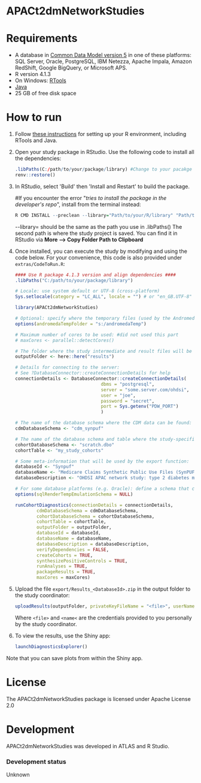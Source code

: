 APACt2dmNetworkStudies
==============================


Requirements
============

- A database in [Common Data Model version 5](https://github.com/OHDSI/CommonDataModel) in one of these platforms: SQL Server, Oracle, PostgreSQL, IBM Netezza, Apache Impala, Amazon RedShift, Google BigQuery, or Microsoft APS.
- R version 4.1.3
- On Windows: [RTools](http://cran.r-project.org/bin/windows/Rtools/)
- [Java](http://java.com)
- 25 GB of free disk space

How to run
==========
1. Follow [these instructions](https://ohdsi.github.io/Hades/rSetup.html) for setting up your R environment, including RTools and Java. 

2. Open your study package in RStudio. Use the following code to install all the dependencies:

	```r
	.libPaths(C:/path/to/your/package/library) #Change to your pacakge library path
 	renv::restore()
	```

3. In RStudio, select 'Build' then 'Install and Restart' to build the package.

	#If you encounter the error "_tries to install the package in the developer's repo_", install from the terminal instead:

	```r
	R CMD INSTALL --preclean --library="Path/to/your/R/library" "Path/to/APACt2dmNetworkStudies"
	```

	--library= should be the same as the path you use in .libPaths()
	The second path is where the study project is saved.
	You can find it in RStudio via **More --> Copy Folder Path to Clipboard**

4. Once installed, you can execute the study by modifying and using the code below. For your convenience, this code is also provided under `extras/CodeToRun.R`:

	```r
	#### Use R package 4.1.3 version and align dependencies ####
	.libPaths("C:/path/to/your/package/library")
 	
	# Locale: use system default or UTF-8 (cross-platform)
	Sys.setlocale(category = "LC_ALL", locale = "") # or "en_GB.UTF-8"

 	library(APACt2dmNetworkStudies)
	
	# Optional: specify where the temporary files (used by the Andromeda package) will be created:
	options(andromedaTempFolder = "s:/andromedaTemp")
	
	# Maximum number of cores to be used: #did not used this part
	# maxCores <- parallel::detectCores()
	
	# The folder where the study intermediate and result files will be written:
	outputFolder <- here::here("results")
	
	# Details for connecting to the server:
	# See ?DatabaseConnector::createConnectionDetails for help
	connectionDetails <- DatabaseConnector::createConnectionDetails(
 									dbms = "postgresql",
									server = "some.server.com/ohdsi",
									user = "joe",
									password = "secret",
 									port = Sys.getenv("PDW_PORT")
									)
	
	# The name of the database schema where the CDM data can be found:
	cdmDatabaseSchema <- "cdm_synpuf"
	
	# The name of the database schema and table where the study-specific cohorts will be instantiated:
	cohortDatabaseSchema <- "scratch.dbo"
	cohortTable <- "my_study_cohorts"
	
	# Some meta-information that will be used by the export function:
	databaseId <- "Synpuf"
	databaseName <- "Medicare Claims Synthetic Public Use Files (SynPUFs)"
	databaseDescription <- "OHDSI APAC network study: type 2 diabetes mellitus cohort characterization"
	
	# For some database platforms (e.g. Oracle): define a schema that can be used to emulate temp tables:
	options(sqlRenderTempEmulationSchema = NULL)
	
	runCohortDiagnostics(connectionDetails = connectionDetails,
            cdmDatabaseSchema = cdmDatabaseSchema,
            cohortDatabaseSchema = cohortDatabaseSchema,
            cohortTable = cohortTable,
            outputFolder = outputFolder,
            databaseId = databaseId,
            databaseName = databaseName,
            databaseDescription = databaseDescription,
            verifyDependencies = FALSE,
            createCohorts = TRUE,
            synthesizePositiveControls = TRUE,
            runAnalyses = TRUE,
            packageResults = TRUE,
            maxCores = maxCores)
	```

4. Upload the file ```export/Results_<DatabaseId>.zip``` in the output folder to the study coordinator:

	```r
	uploadResults(outputFolder, privateKeyFileName = "<file>", userName = "<name>")
	```
	
	Where ```<file>``` and ```<name<``` are the credentials provided to you personally by the study coordinator.
		
5. To view the results, use the Shiny app:

	```r
	launchDiagnosticsExplorer()
	```
  
  Note that you can save plots from within the Shiny app. 

License
=======
The APACt2dmNetworkStudies package is licensed under Apache License 2.0

Development
===========
APACt2dmNetworkStudies was developed in ATLAS and R Studio.

### Development status

Unknown


